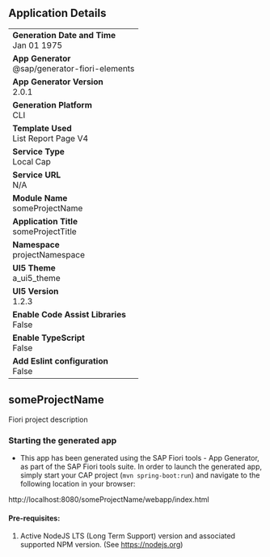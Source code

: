 ## Application Details
|               |
| ------------- |
|**Generation Date and Time**<br>Jan 01 1975|
|**App Generator**<br>@sap/generator-fiori-elements|
|**App Generator Version**<br>2.0.1|
|**Generation Platform**<br>CLI|
|**Template Used**<br>List Report Page V4|
|**Service Type**<br>Local Cap|
|**Service URL**<br>N/A
|**Module Name**<br>someProjectName|
|**Application Title**<br>someProjectTitle|
|**Namespace**<br>projectNamespace|
|**UI5 Theme**<br>a_ui5_theme|
|**UI5 Version**<br>1.2.3|
|**Enable Code Assist Libraries**<br>False|
|**Enable TypeScript**<br>False|
|**Add Eslint configuration**<br>False|

## someProjectName

Fiori project description

### Starting the generated app

-   This app has been generated using the SAP Fiori tools - App Generator, as part of the SAP Fiori tools suite.  In order to launch the generated app, simply start your CAP project (```mvn spring-boot:run```) and navigate to the following location in your browser:

http://localhost:8080/someProjectName/webapp/index.html

#### Pre-requisites:

1. Active NodeJS LTS (Long Term Support) version and associated supported NPM version.  (See https://nodejs.org)


